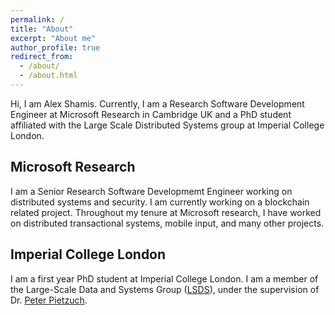 ```yaml
---
permalink: /
title: "About"
excerpt: "About me"
author_profile: true
redirect_from: 
  - /about/
  - /about.html
---
```


Hi, I am Alex Shamis. Currently, I am a Research Software Development Engineer at Microsoft Research in Cambridge UK and a PhD student  affiliated with the Large Scale Distributed Systems group at Imperial College London.

Microsoft Research
--------
I am a Senior Research Software Developmemt Engineer working on distributed systems and security. I am currently working on a blockchain related project. Throughout my tenure at Microsoft research, I have worked on distributed transactional systems, mobile input, and many other projects.

Imperial College London
--------
I am a first year PhD student at Imperial College London. I am a member of the Large-Scale Data and Systems Group ([LSDS](https://lsds.doc.ic.ac.uk/)), under the supervision of Dr. [Peter Pietzuch](https://www.doc.ic.ac.uk/~prp/).
